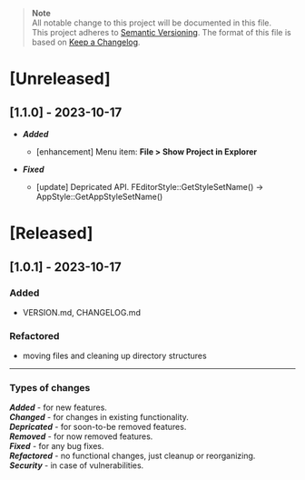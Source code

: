 > **Note**  
> All notable change to this project will be documented in this file.  
> This project adheres to [Semantic Versioning](https://semver.org/spec/v2.0.0.html). 
> The format of this file is based on [Keep a Changelog](https://keepachangelog.com/en/1.0.0/).

[Unreleased]
============

[1.1.0] - 2023-10-17
--------------------
- ***Added***
    - [enhancement] Menu item:  **File > Show Project in Explorer**

- ***Fixed***
    - [update] Depricated API. FEditorStyle::GetStyleSetName() -> AppStyle::GetAppStyleSetName()

[Released]
==========

[1.0.1] - 2023-10-17
--------------------
### Added
- VERSION.md, CHANGELOG.md
### Refactored
- moving files and cleaning up directory structures

----------------------------------------------------------------------

### Types of changes
***Added*** - for new features.   
***Changed*** - for changes in existing functionality.  
***Depricated*** - for soon-to-be removed features.  
***Removed*** - for now removed features.  
***Fixed*** - for any bug fixes.  
***Refactored*** - no functional changes, just cleanup or reorganizing.  
***Security*** - in case of vulnerabilities.  